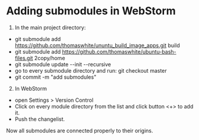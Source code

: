 # Adding submodules in WebStorm

 1. In the main project directory:
 * git submodule add https://github.com/thomaswhite/ununtu_build_image_apps.git build
 * git submodule add https://github.com/thomaswhite/ubuntu-bash-files.git 2copy/home
 * git submodule update --init --recursive
 * go to every submodule directory and run: git checkout master 
 * git commit -m "add submodules"


 2. In WebStorm 
 * open Settings > Version Control
 * Click on every module directory from the list and click button <+> to add it.
 * Push the changelist.

 Now all submodules are connected properly to their origins.



